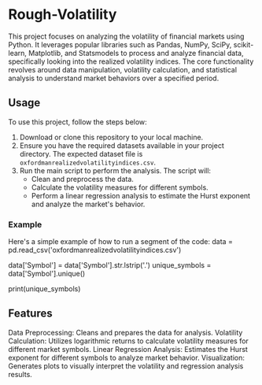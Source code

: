 # Rough-Volatility

This project focuses on analyzing the volatility of financial markets using Python. It leverages popular libraries such as Pandas, NumPy, SciPy, scikit-learn, Matplotlib, and Statsmodels to process and analyze financial data, specifically looking into the realized volatility indices. The core functionality revolves around data manipulation, volatility calculation, and statistical analysis to understand market behaviors over a specified period.

## Usage

To use this project, follow the steps below:

1. Download or clone this repository to your local machine.
2. Ensure you have the required datasets available in your project directory. The expected dataset file is `oxfordmanrealizedvolatilityindices.csv`.
3. Run the main script to perform the analysis. The script will:
   - Clean and preprocess the data.
   - Calculate the volatility measures for different symbols.
   - Perform a linear regression analysis to estimate the Hurst exponent and analyze the market's behavior.

### Example

Here's a simple example of how to run a segment of the code:
data = pd.read_csv('oxfordmanrealizedvolatilityindices.csv')

data['Symbol'] = data['Symbol'].str.lstrip('.')
unique_symbols = data['Symbol'].unique()

print(unique_symbols)

## Features

Data Preprocessing: Cleans and prepares the data for analysis.
Volatility Calculation: Utilizes logarithmic returns to calculate volatility measures for different market symbols.
Linear Regression Analysis: Estimates the Hurst exponent for different symbols to analyze market behavior.
Visualization: Generates plots to visually interpret the volatility and regression analysis results.
